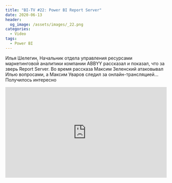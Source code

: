 ```yaml
---
title: "BI-TV #22: Power BI Report Server"
date: 2020-06-13
header:
  og_image: /assets/images/_22.png
categories:
  - Video
tags:
  - Power BI
---
```


Илья Шелегин, Начальник отдела управления ресурсами маркетинговой аналитики компании ABBYY рассказал и показал, что за зверь Report Server. Во время рассказа Максим Зеленский атаковывал Илью вопросами, а Максим Уваров следил за онлайн-трансляцией... 
Получилось интересно


<style>.embed-container { position: relative; padding-bottom: 56.25%; height: 0; overflow: hidden; max-width: 100%; } .embed-container iframe, .embed-container object, .embed-container embed { position: absolute; top: 0; left: 0; width: 100%; height: 100%; }</style><div class='embed-container'><iframe src='https://www.youtube.com/embed/BkbdHi-lNTA' frameborder='0' allowfullscreen></iframe></div>
